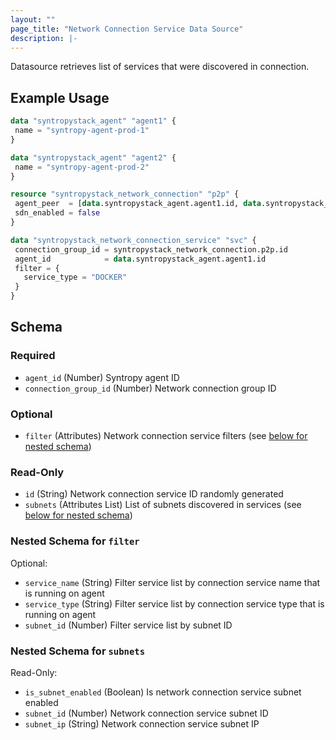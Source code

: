 ```yaml
---
layout: ""
page_title: "Network Connection Service Data Source"
description: |-
---
```


Datasource retrieves list of services that were discovered in connection.

## Example Usage
 ```terraform
data "syntropystack_agent" "agent1" {
  name = "syntropy-agent-prod-1"
}

data "syntropystack_agent" "agent2" {
  name = "syntropy-agent-prod-2"
}

resource "syntropystack_network_connection" "p2p" {
  agent_peer  = [data.syntropystack_agent.agent1.id, data.syntropystack_agent.agent2.id]
  sdn_enabled = false
}

data "syntropystack_network_connection_service" "svc" {
  connection_group_id = syntropystack_network_connection.p2p.id
  agent_id            = data.syntropystack_agent.agent1.id
  filter = {
    service_type = "DOCKER"
  }
}
```

 <!-- schema generated by tfplugindocs -->
## Schema

### Required

- `agent_id` (Number) Syntropy agent ID
- `connection_group_id` (Number) Network connection group ID

### Optional

- `filter` (Attributes) Network connection service filters (see [below for nested schema](#nestedatt--filter))

### Read-Only

- `id` (String) Network connection service ID randomly generated
- `subnets` (Attributes List) List of subnets discovered in services (see [below for nested schema](#nestedatt--subnets))

<a id="nestedatt--filter"></a>
### Nested Schema for `filter`

Optional:

- `service_name` (String) Filter service list by connection service name that is running on agent
- `service_type` (String) Filter service list by connection service type that is running on agent
- `subnet_id` (Number) Filter service list by subnet ID


<a id="nestedatt--subnets"></a>
### Nested Schema for `subnets`

Read-Only:

- `is_subnet_enabled` (Boolean) Is network connection service subnet enabled
- `subnet_id` (Number) Network connection service subnet ID
- `subnet_ip` (String) Network connection service subnet IP



